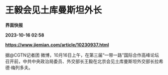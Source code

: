 # 王毅会见土库曼斯坦外长
**界面快报**

**2023-10-16 02:58**

**https://www.jiemian.com/article/10230937.html**

据@CGTN记者团 微博，10月16日上午，在第三届“一带一路”国际合作高峰论坛召开前，中共中央政治局委员、外交部长王毅在北京会见土库曼斯坦外交部长拉希德·梅列多夫。